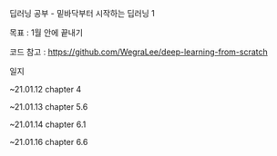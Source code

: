 딥러닝 공부 - 밑바닥부터 시작하는 딥러닝 1

목표 : 1월 안에 끝내기

코드 참고 : https://github.com/WegraLee/deep-learning-from-scratch

일지

~21.01.12 chapter 4

~21.01.13 chapter 5.6

~21.01.14 chapter 6.1

~21.01.16 chapter 6.6